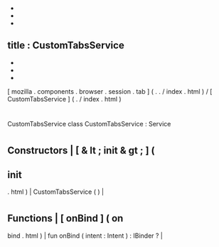 -
-
-
title
:
CustomTabsService
-
-
-
-
[
mozilla
.
components
.
browser
.
session
.
tab
]
(
.
.
/
index
.
html
)
/
[
CustomTabsService
]
(
.
/
index
.
html
)
#
CustomTabsService
class
CustomTabsService
:
Service
#
#
#
Constructors
|
[
&
lt
;
init
&
gt
;
]
(
-
init
-
.
html
)
|
CustomTabsService
(
)
|
#
#
#
Functions
|
[
onBind
]
(
on
-
bind
.
html
)
|
fun
onBind
(
intent
:
Intent
)
:
IBinder
?
|
